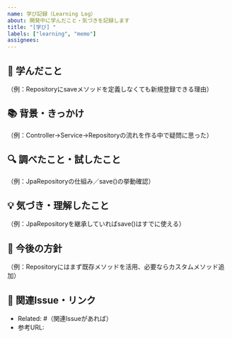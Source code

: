 ```yaml
---
name: 学び記録（Learning Log）
about: 開発中に学んだこと・気づきを記録します
title: "[学び] "
labels: ["learning", "memo"]
assignees: 
---
```


## 🧠 学んだこと
（例：Repositoryにsaveメソッドを定義しなくても新規登録できる理由）

## 📚 背景・きっかけ
（例：Controller→Service→Repositoryの流れを作る中で疑問に思った）

## 🔍 調べたこと・試したこと
（例：JpaRepositoryの仕組み／save()の挙動確認）

## 💡 気づき・理解したこと
（例：JpaRepositoryを継承していればsave()はすでに使える）

## 🧭 今後の方針
（例：Repositoryにはまず既存メソッドを活用、必要ならカスタムメソッド追加）

## 📝 関連Issue・リンク
- Related: #（関連Issueがあれば）
- 参考URL: 
